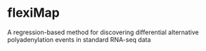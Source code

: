 # flexiMap
A regression-based method for discovering differential alternative polyadenylation events in standard RNA-seq data
